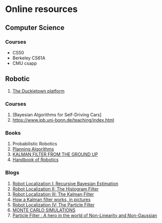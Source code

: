# Online resources

## Computer Science
### Courses
- CS50
- Berkeley CS61A
- CMU csapp

## Robotic

1. [The Duckietown platform](https://duckietown.com/)


### Courses
1. [Bayesian Algorithms for Self-Driving Cars]
2. https://www.ipb.uni-bonn.de/teaching/index.html

### Books
1. Probabilistic Robotics
2. [Planning Algorithms](https://lavalle.pl/planning/)
3. [KALMAN FILTER FROM THE GROUND UP](https://www.kalmanfilter.net/default.aspx)
4. [Handbook of Robotics](http://handbookofrobotics.org/)

### Blogs
1. [Robot Localization I: Recursive Bayesian Estimation](https://www.sabinasz.net/robot-localization-recursive-bayesian-estimation/)
2. [Robot Localization II: The Histogram Filter](https://www.sabinasz.net/robot-localization-histogram-filter/)
3. [Robot Localization III: The Kalman Filter](https://www.sabinasz.net/robot-localization-kalman-filter/)
4. [How a Kalman filter works, in pictures](https://www.bzarg.com/p/how-a-kalman-filter-works-in-pictures/)
5. [Robot Localization IV: The Particle Filter](https://www.sabinasz.net/robot-localization-particle-filter/)
6. [MONTE CARLO SIMULATIONS](https://marblescience.com/blog/monte-carlo-simulations)
7. [Particle Filter : A hero in the world of Non-Linearity and Non-Gaussian](https://towardsdatascience.com/particle-filter-a-hero-in-the-world-of-non-linearity-and-non-gaussian-6d8947f4a3dc)
